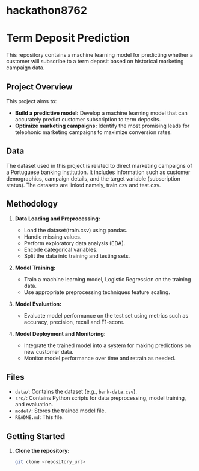 # hackathon8762
# Term Deposit Prediction

This repository contains a machine learning model for predicting whether a customer will subscribe to a term deposit based on historical marketing campaign data.

## Project Overview

This project aims to:

- **Build a predictive model:** Develop a machine learning model that can accurately predict customer subscription to term deposits.
- **Optimize marketing campaigns:** Identify the most promising leads for telephonic marketing campaigns to maximize conversion rates.

## Data

The dataset used in this project is related to direct marketing campaigns of a Portuguese banking institution. It includes information such as customer demographics, campaign details, and the target variable (subscription status).
The datasets are linked namely, train.csv and test.csv.

## Methodology

1. **Data Loading and Preprocessing:**
   - Load the dataset(train.csv) using pandas.
   - Handle missing values.
   - Perform exploratory data analysis (EDA).
   - Encode categorical variables.
   - Split the data into training and testing sets.

2. **Model Training:**
   - Train a machine learning model, Logistic Regression on the training data.
   - Use appropriate preprocessing techniques feature scaling.

3. **Model Evaluation:**
   - Evaluate model performance on the test set using metrics such as accuracy, precision, recall and F1-score.

4. **Model Deployment and Monitoring:**
   - Integrate the trained model into a system for making predictions on new customer data.
   - Monitor model performance over time and retrain as needed.

## Files

- `data/`: Contains the dataset (e.g., `bank-data.csv`).
- `src/`: Contains Python scripts for data preprocessing, model training, and evaluation.
- `model/`: Stores the trained model file.
- `README.md`: This file.

## Getting Started

1. **Clone the repository:**
   ```bash
   git clone <repository_url>
